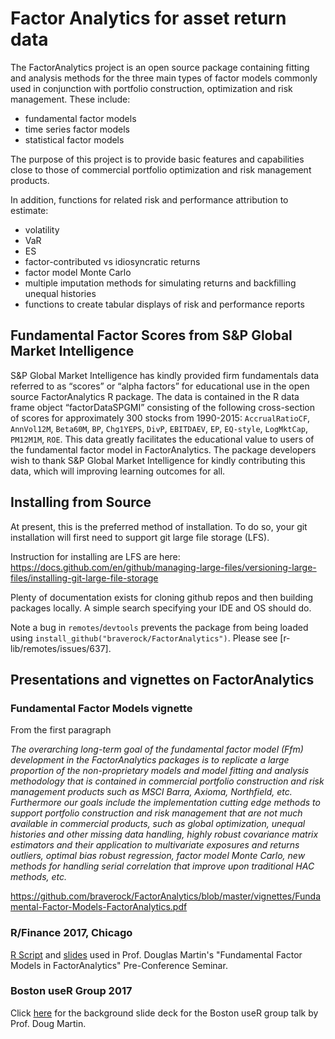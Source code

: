 
# Factor Analytics for asset return data

The FactorAnalytics project is an open source package containing fitting and analysis methods for the three main types of factor models commonly used in conjunction with portfolio construction, optimization and risk management. These include:
- fundamental factor models
- time series factor models
- statistical factor models

The purpose of this project is to provide basic features and capabilities close to those of commercial portfolio optimization and risk management products.

In addition, functions for related risk and performance attribution to estimate:
- volatility
- VaR
- ES
- factor-contributed vs idiosyncratic returns
- factor model Monte Carlo
- multiple imputation methods for simulating returns and backfilling unequal histories
- functions to create tabular displays of risk and performance reports


## Fundamental Factor Scores from S&P Global Market Intelligence
 
S&P Global Market Intelligence has kindly provided firm fundamentals data
referred to as “scores” or “alpha factors” for educational use in the open source FactorAnalytics R package. The data is contained in the R data frame object “factorDataSPGMI” consisting of the following cross-section of scores for approximately 300 stocks from 1990-2015: `AccrualRatioCF`, `AnnVol12M`, `Beta60M`, `BP`, `Chg1YEPS`, `DivP`, `EBITDAEV`, `EP`, `EQ-style`,
`LogMktCap`, `PM12M1M`, `ROE`. This data greatly facilitates the educational value to users of the fundamental factor model in FactorAnalytics. The package developers wish to thank S&P Global Market Intelligence for kindly contributing this data, which will improving learning outcomes for all.


## Installing from Source

At present, this is the preferred method of installation. To do so, your git installation will first need to support git large file storage (LFS).  

Instruction for installing are LFS are here: https://docs.github.com/en/github/managing-large-files/versioning-large-files/installing-git-large-file-storage

Plenty of documentation exists for cloning github repos and then building packages locally. A simple search specifying your IDE and OS should do.

Note a bug in `remotes`/`devtools` prevents the package from being loaded using `install_github("braverock/FactorAnalytics")`. Please see [r-lib/remotes/issues/637].


## Presentations and vignettes on FactorAnalytics

### Fundamental Factor Models vignette

From the first paragraph

_The overarching long-term goal of the fundamental factor model (Ffm) development in the FactorAnalytics packages is to replicate a large proportion of the non-proprietary models and model fitting and analysis methodology that is contained in commercial portfolio construction and risk management products such as MSCI Barra, Axioma, Northfield, etc. Furthermore our goals include the implementation cutting edge methods to support portfolio construction and risk management that are not much available in commercial products, such as global optimization, unequal histories and other missing data handling, highly robust covariance matrix estimators and their application to multivariate exposures and returns outliers, optimal bias robust regression, factor model Monte Carlo, new methods for handling serial correlation that improve upon traditional HAC methods, etc._

https://github.com/braverock/FactorAnalytics/blob/master/vignettes/Fundamental-Factor-Models-FactorAnalytics.pdf


### R/Finance 2017, Chicago

[R Script](https://www.dropbox.com/s/jv809g196iyqo0k/FFM%20Talk%20Rcode%20R-finance2017.R?dl=0) and [slides](https://www.dropbox.com/s/gh4y8a6e9bcxwnv/ffmTalk%20RinFinance%202017.pdf?dl=0) used in Prof. Douglas Martin's "Fundamental Factor Models in FactorAnalytics" Pre-Conference Seminar.

### Boston useR Group 2017
 
Click [here](https://www.dropbox.com/s/ibisg1y3yutej4m/cfrm%20fundamental%20facmods.pdf?dl=0) for the background slide deck for the Boston useR group talk by Prof. Doug Martin.


